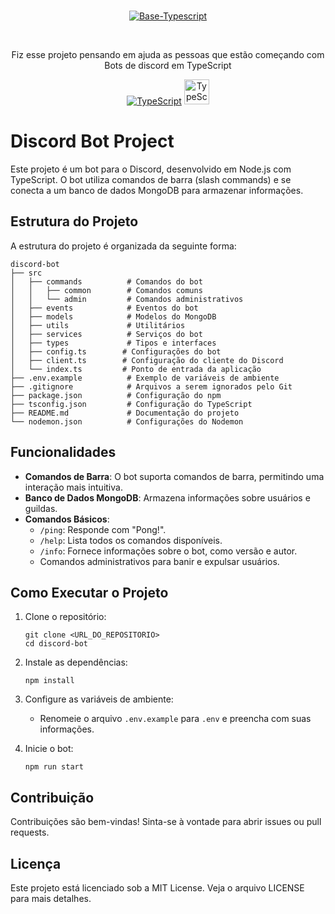 <br />
<p align="center">
<a href="https://discord.com/users/1226297864796246016" target="_blank">
  <img src="https://i.imgur.com/13PduII.png" alt="Base-Typescript">
</a>
</p>
<br />


<p align="center">
Fiz esse projeto pensando em ajuda as pessoas que estão começando com Bots de discord em TypeScript
</p>

<p align="center">
<a href="https://discord.com/users/1226297864796246016"><img src="https://img.shields.io/badge/Entrar%20em%20nosso-Discord-blue" alt="TypeScript"></a>
<img src="https://cdn.jsdelivr.net/gh/devicons/devicon/icons/typescript/typescript-original.svg" alt="TypeScript" width="40" height="40"/>
</p>


# Discord Bot Project

Este projeto é um bot para o Discord, desenvolvido em Node.js com TypeScript. O bot utiliza comandos de barra (slash commands) e se conecta a um banco de dados MongoDB para armazenar informações.

## Estrutura do Projeto

A estrutura do projeto é organizada da seguinte forma:

```
discord-bot
├── src
│   ├── commands          # Comandos do bot
│   │   ├── common        # Comandos comuns
│   │   └── admin         # Comandos administrativos
│   ├── events            # Eventos do bot
│   ├── models            # Modelos do MongoDB
│   ├── utils             # Utilitários
│   ├── services          # Serviços do bot
│   ├── types             # Tipos e interfaces
│   ├── config.ts        # Configurações do bot
│   ├── client.ts        # Configuração do cliente do Discord
│   └── index.ts         # Ponto de entrada da aplicação
├── .env.example          # Exemplo de variáveis de ambiente
├── .gitignore            # Arquivos a serem ignorados pelo Git
├── package.json          # Configuração do npm
├── tsconfig.json         # Configuração do TypeScript
├── README.md             # Documentação do projeto
└── nodemon.json          # Configurações do Nodemon
```

## Funcionalidades

- **Comandos de Barra**: O bot suporta comandos de barra, permitindo uma interação mais intuitiva.
- **Banco de Dados MongoDB**: Armazena informações sobre usuários e guildas.
- **Comandos Básicos**:
  - `/ping`: Responde com "Pong!".
  - `/help`: Lista todos os comandos disponíveis.
  - `/info`: Fornece informações sobre o bot, como versão e autor.
  - Comandos administrativos para banir e expulsar usuários.

## Como Executar o Projeto

1. Clone o repositório:
   ```
   git clone <URL_DO_REPOSITORIO>
   cd discord-bot
   ```

2. Instale as dependências:
   ```
   npm install
   ```

3. Configure as variáveis de ambiente:
   - Renomeie o arquivo `.env.example` para `.env` e preencha com suas informações.

4. Inicie o bot:
   ```
   npm run start
   ```

## Contribuição

Contribuições são bem-vindas! Sinta-se à vontade para abrir issues ou pull requests.

## Licença

Este projeto está licenciado sob a MIT License. Veja o arquivo LICENSE para mais detalhes.
